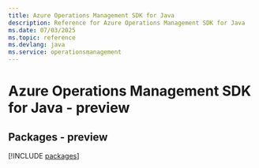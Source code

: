 ```yaml
---
title: Azure Operations Management SDK for Java
description: Reference for Azure Operations Management SDK for Java
ms.date: 07/03/2025
ms.topic: reference
ms.devlang: java
ms.service: operationsmanagement
---
```

# Azure Operations Management SDK for Java - preview
## Packages - preview
[!INCLUDE [packages](operations-management-index.md)]
